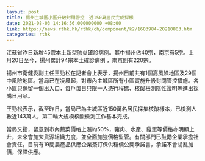 ```yaml
---
layout: post
title: 揚州主城區小區升級封閉管控　近150萬居民完成採樣
date: 2021-08-03 14:16:56.000000000 +08:00
link: https://news.rthk.hk/rthk/ch/component/k2/1603984-20210803.htm
categories: rthk
---
```


江蘇省昨日新增45宗本土新型肺炎確診病例。其中揚州佔40宗，南京有5宗。上月20日至今，揚州累計94宗本土確診病例 ，南京則有220宗。

揚州市衛健委副主任王勁松在記者會上表示，揚州目前共有1個高風險地區及29個中風險地區。當局已在凌晨起，對市內主城區所有小區實施升級封閉管控措施。各小區只保留一個出入口，每戶每日只限一人憑行程碼、核酸檢測陰性證明等進出採購日用品。

王勁松表示，截至昨日，當局已為主城區近150萬名居民採集核酸樣本，已檢測人數近143萬人，第二輪大規模核酸檢測工作基本完成。

當局又指，留意到市內蔬菜價格上漲約50%，豬肉、水產、雞蛋等價格亦明顯上升，未來會加大貨源組織力度，並全面加強價格監管。有關部門已鼓勵企業承擔社會責任，目前有19間農產品供應企業簽訂保供穩價公開承諾書，承諾不會胡亂加價，保障供應。
